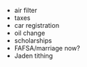 - air filter
- taxes
- car registration
- oil change
- scholarships
- FAFSA/marriage now? 
- Jaden tithing